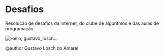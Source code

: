 # Desafios
 Resolução de desafios da internet, do clube de algoritmos e das aulas de programação.

![Hello, gustavo_losch...](https://brpucrs-my.sharepoint.com/:i:/g/personal/g_losch_edu_pucrs_br/EYush62YNaZDkHzMI2r6eB0BuZ2MRtsS9Skbtqt6Gw-S9Q?e=gObThj)

 @author Gustavo Losch do Amaral
